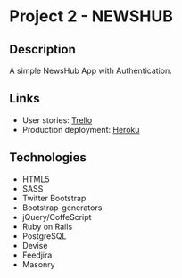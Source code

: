 # Project 2 - NEWSHUB

## Description

A simple NewsHub App with Authentication.

## Links

* User stories: [Trello](https://trello.com/b/q34QjWDj/project-2-rails-app)
* Production deployment: [Heroku](http://news-hub.herokuapp.com/)

## Technologies

* HTML5
* SASS
* Twitter Bootstrap
* Bootstrap-generators
* jQuery/CoffeScript
* Ruby on Rails
* PostgreSQL
* Devise
* Feedjira
* Masonry

